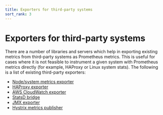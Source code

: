 ```yaml
---
title: Exporters for third-party systems
sort_rank: 3
---
```


# Exporters for third-party systems

There are a number of libraries and servers which help in exporting existing
metrics from third-party systems as Prometheus metrics. This is useful for
cases where it is not feasible to instrument a given system with Prometheus
metrics directly (for example, HAProxy or Linux system stats). The
following is a list of existing third-party exporters:

   * [Node/system metrics exporter](https://github.com/prometheus/node_exporter)
   * [HAProxy exporter](https://github.com/prometheus/haproxy_exporter)
   * [AWS CloudWatch exporter](https://github.com/prometheus/cloudwatch_exporter)
   * [StatsD bridge](https://github.com/prometheus/statsd_bridge)
   * [JMX exporter](https://github.com/prometheus/jmx_exporter)
   * [Hystrix metrics publisher](https://github.com/prometheus/hystrix)
